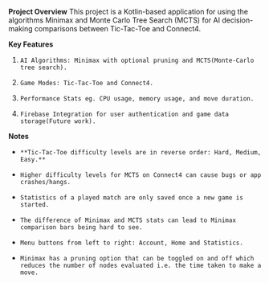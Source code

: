 **Project Overview**
This project is a Kotlin-based application for using the algorithms Minimax and Monte Carlo Tree Search (MCTS) for AI decision-making comparisons between Tic-Tac-Toe and Connect4.  

**Key Features**
1.     AI Algorithms: Minimax with optional pruning and MCTS(Monte-Carlo tree search).
2.     Game Modes: Tic-Tac-Toe and Connect4.
3.     Performance Stats eg. CPU usage, memory usage, and move duration.
4.     Firebase Integration for user authentication and game data storage(Future work).

**Notes**
*     **Tic-Tac-Toe difficulty levels are in reverse order: Hard, Medium, Easy.**
*     Higher difficulty levels for MCTS on Connect4 can cause bugs or app crashes/hangs.
*     Statistics of a played match are only saved once a new game is started.
*     The difference of Minimax and MCTS stats can lead to Minimax comparison bars being hard to see.
*     Menu buttons from left to right: Account, Home and Statistics.
*     Minimax has a pruning option that can be toggled on and off which reduces the number of nodes evaluated i.e. the time taken to make a move.
